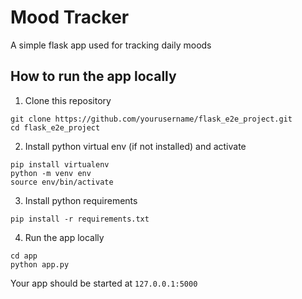 # Mood Tracker

A simple flask app used for tracking daily moods

## How to run the app locally

1. Clone this repository

```
git clone https://github.com/yourusername/flask_e2e_project.git
cd flask_e2e_project
```

2. Install python virtual env (if not installed) and activate

```
pip install virtualenv
python -m venv env
source env/bin/activate
```

3. Install python requirements

```
pip install -r requirements.txt
```

4. Run the app locally

```
cd app
python app.py
```

Your app should be started at `127.0.0.1:5000`
